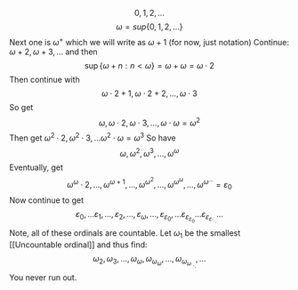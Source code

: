 $$
0,1,2,\dots
$$
$$
\omega=sup \{ 0,1,2,\dots \}
$$
Next one is $\omega^{+}$ which we will write as $\omega+1$ (for now, just notation)
Continue: $\omega+2,\omega+3,\dots$ and then 
$$
\sup \{ \omega+n :n<\omega\}=\omega+\omega=\omega \cdot 2
$$
Then continue with 
$$
\omega \cdot 2+1,\omega \cdot 2+2,\dots,\omega \cdot 3
$$
So get 
$$
\omega,\omega \cdot 2,\omega \cdot 3,\dots ,\omega \cdot \omega=\omega^{2}
$$
Then get $\omega^{2}\cdot 2,\omega^{2} \cdot 3,\dots \omega^{2}\cdot \omega=\omega^{3}$
So have
$$
\omega,\omega^{2},\omega^{3},\dots,\omega^{\omega}
$$
Eventually, get 
$$
\omega^{\omega }\cdot 2,\dots, \omega^{\omega+1},\dots ,\omega^{\omega^{2}},\dots, \omega^{\omega^{\omega}},\dots, \omega^{\omega^{\dots}}=\varepsilon_{0}
$$
Now continue to get
$$
\varepsilon_{0},\dots\varepsilon_{1},\dots ,\varepsilon_{2},\dots,\varepsilon_{\omega},\dots,\varepsilon_{\varepsilon_{0}},\dots\varepsilon_{\varepsilon_{\varepsilon_{0}}}\dots\varepsilon_{\varepsilon_{\varepsilon_{\ddots}}}\dots
$$
Note, all of these ordinals are countable.
Let $\omega_{1}$ be the smallest [[Uncountable ordinal]] and thus find:
$$
\omega_{2},\omega_{3},\dots,\omega_{\omega},\omega_{\omega_{\omega}},\dots,\omega_{\omega_{\omega_{\ddots}}},\dots
$$
You never run out.
